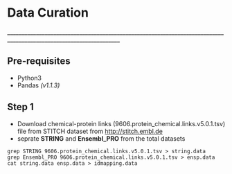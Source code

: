 # Data Curation
**__________________________________________________________________________________________________________________**
## Pre-requisites
* Python3
* Pandas *(v1.1.3)*

## Step 1
* Download chemical-protein links (9606.protein_chemical.links.v5.0.1.tsv) file from STITCH dataset from http://stitch.embl.de
* seprate **STRING** and **Ensembl_PRO** from the total datasets
```
grep STRING 9606.protein_chemical.links.v5.0.1.tsv > string.data
grep Ensembl_PRO 9606.protein_chemical.links.v5.0.1.tsv > ensp.data
cat string.data ensp.data > idmapping.data
```
